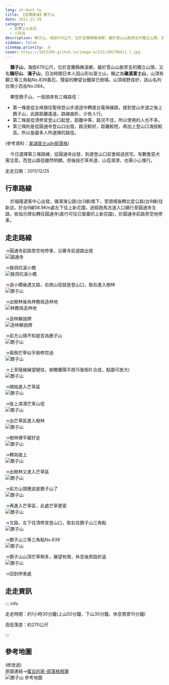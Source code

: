 ```yaml
---
lang: zh-Hant-tw
title: 【宜蘭礁溪】鵲子山
date: 2011-12-29
category: 
  - 宜蘭上山走走
  - 小百岳
description: 鵲子山，海拔679公尺，位於宜蘭縣礁溪鄉，屬於雪山山脈旁支的獨立山頭，又名鵠仔山、鴻子山，日治時期日本人因山形似富士山，稱之為礁溪富士山，山頂有顆三等三角點No.839基石，殘留的瞭望台鐵架已倒塌，山頂視野良好，該山名列台灣小百岳No.084。
sidebar: false
sitemap.priority: .8
cover: https://1013399.github.io/image-4/223/206796811_l.jpg
---
```


    **鵲子山**，海拔679公尺，位於宜蘭縣礁溪鄉，屬於雪山山脈旁支的獨立山頭，又名**鵠仔山**、**鴻子山**，日治時期日本人因山形似富士山，稱之為**礁溪富士山**，山頂有顆三等三角點No.839基石，殘留的瞭望台鐵架已倒塌，山頂視野良好，該山名列台灣小百岳No.084。 
<!-- more -->

    攀登鵲子山，一般說來有三條路徑：
- 第一條是從五峰旗往聖母登山步道途中轉進台電保線路，接到登山步道之後上鵲子山，此路距離遙遠，路線曲折，少有人行。
- 第二條是從清修宮登山口起登，距離中等，路況不佳，所以使用的人也不多。
- 第三條則是從圓通寺登山口出發，路況較好，距離較短，再加上登山口海拔較高，所以是最多人所選擇的路徑。


(參考資料：[翠湖居士udn部落格](http://blog.udn.com/malabay/4062493))  

    今日選擇第三條路線，從圓通寺出發，到達登山口前會經過民宅，有數隻惡犬需注意。而登山路徑雖然明顯，但後段芒草夾道、山徑濕滑，也需小心慢行。

走走日期：2011/12/25

## 行車路線
    於福隆遊客中心出發，循濱海公路(台2線)南下，至頭城後轉北宜公路(台9線)往新店，於台9線58.9Km處左下往上新花園，途經跑馬古道入口續行至圓通寺叉路，依指示牌右轉往圓通寺(直行可往已廢棄的上新花園)，於圓通寺前路旁空地停車。

## 走走路線
→圓通寺前路旁空地停車，沿著寺前道路出發  
![圓通寺](https://1013399.github.io/image-4/223/206796776_l.jpg)

→猴洞坑溪小橋  
![猴洞坑溪小橋](https://1013399.github.io/image-4/223/206796778_l.jpg)

→過小橋後遇叉路，右側山徑就是登山口，取右進入樹林  
![鵲子山](https://1013399.github.io/image-4/223/206796781_l.jpg)

→出樹林後為林務局造林地  
![林務局造林地](https://1013399.github.io/image-4/223/206796783_l.jpg)

→造林解說牌  
![造林解說牌](https://1013399.github.io/image-4/223/206796785_l.jpg)

→前方山頭不知是否為鵲子山  
![鵲子山](https://1013399.github.io/image-4/223/206796786_l.jpg)

→兩側芒草似乎剛修剪過  
![鵲子山](https://1013399.github.io/image-4/223/206796788_l.jpg)

→上至稜線展望絕佳，俯瞰蘭陽平原(5張相片合成，點圖可放大)  
![鵲子山](https://1013399.github.io/image-4/223/206796843_l.jpg)

→開始進入芒草區  
![鵲子山](https://1013399.github.io/image-4/223/206796795_l.jpg)

→陡上濕滑芒草山徑  
![鵲子山](https://1013399.github.io/image-4/223/206796798_l.jpg)

→出芒草區進入樹林  
![鵲子山](https://1013399.github.io/image-4/223/206796801_l.jpg)

→樹林裡平緩好走  
![鵲子山](https://1013399.github.io/image-4/223/206796803_l.jpg)

→轉為陡上  
![鵲子山](https://1013399.github.io/image-4/223/206796805_l.jpg)

→出樹林又進入芒草區  
![鵲子山](https://1013399.github.io/image-4/223/206796808_l.jpg)

→前方山頭應該是鵲子山了  
![鵲子山](https://1013399.github.io/image-4/223/206796811_l.jpg)

→再進入芒草區，此處芒草更密  
![鵲子山](https://1013399.github.io/image-4/223/206796813_l.jpg)

→叉路，左下往清修宮登山口，取右往鵲子山三角點  
![鵲子山](https://1013399.github.io/image-4/223/206796815_l.jpg)

→鵲子山三等三角點No.839  
![鵲子山](https://1013399.github.io/image-4/223/206796818_l.jpg)

→鵲子山山頂芒草稍多，展望有限，休息後原路折返  
![鵲子山](https://1013399.github.io/image-4/223/206796774_l.jpg)

→回到停車處

## 走走資訊

::: info

走走時間：約1小時30分鐘(上山50分鐘、下山30分鐘、休息賞景10分鐘)

高低落差：約270公尺

:::

## 參考地圖
(修改過)  
原圖連結→[蜜豆的家-部落格相簿](http://tw.myblog.yahoo.com/kentjon106/photo?pid=4910)  
![鵲子山 參考地圖](https://1013399.github.io/image-4/223/206796862_l.jpg)